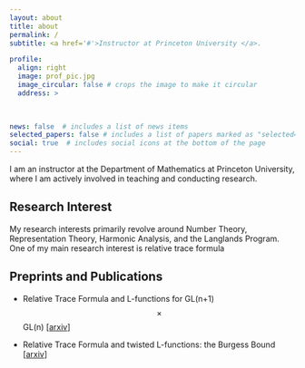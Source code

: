 ```yaml
---
layout: about
title: about
permalink: /
subtitle: <a href='#'>Instructor at Princeton University </a>. 

profile:
  align: right
  image: prof_pic.jpg
  image_circular: false # crops the image to make it circular
  address: >
    
    

news: false  # includes a list of news items
selected_papers: false # includes a list of papers marked as "selected={true}"
social: true  # includes social icons at the bottom of the page
---
```


I am an instructor at the Department of Mathematics at Princeton University, where I am actively involved in teaching and conducting research. 

## Research Interest
My research interests primarily revolve around Number Theory, Representation Theory, Harmonic Analysis, and the Langlands Program. One of my main research interest is relative trace formula 

## Preprints and Publications
* Relative Trace Formula and L-functions for GL(n+1)$$\times$$ GL(n) \[[arxiv](https://arxiv.org/pdf/2303.02225.pdf)\]


* Relative Trace Formula and twisted L-functions: the Burgess Bound \[[arxiv](https://arxiv.org/pdf/2305.10719.pdf)\]


